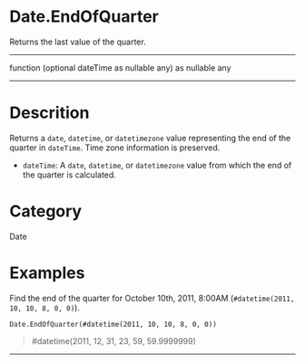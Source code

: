﻿# Date.EndOfQuarter
Returns the last value of the quarter.
***
function (optional dateTime as nullable any) as nullable any
***
# Descrition 
Returns a <code>date</code>, <code>datetime</code>, or <code>datetimezone</code> value representing the end of the quarter in <code>dateTime</code>. Time zone information is preserved.
      <ul>
      <li><code>dateTime</code>: A <code>date</code>, <code>datetime</code>, or <code>datetimezone</code> value from which the end of the quarter is calculated.</li>
      </ul>
# Category 
Date
# Examples 
Find the end of the quarter for October 10th, 2011, 8:00AM (<code>#datetime(2011, 10, 10, 8, 0, 0)</code>).
```
Date.EndOfQuarter(#datetime(2011, 10, 10, 8, 0, 0))
```
> #datetime(2011, 12, 31, 23, 59, 59.9999999)
***
